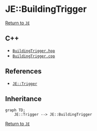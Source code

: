# JE::BuildingTrigger

[Return to `JE`](/docs/je.md)

## C++

- [`BuildingTrigger.hpp`](/src/je/BuildingTrigger.hpp)
- [`BuildingTrigger.cpp`](/src/je/BuildingTrigger.cpp)

## References

- [`JE::Trigger`](/docs/je/Trigger.md)

## Inheritance

```mermaid
graph TD;
    JE::Trigger --> JE::BuildingTrigger
```

[Return to `JE`](/docs/je.md)